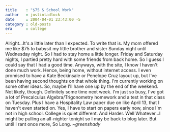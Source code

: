```yaml
---
title    : "$75 & School Work"
author   : justintadlock
date     : 2004-04-01 23:43:00 -5
category : old-posts
era      : college
---
```


Alright...It's a little later than I expected.  To write that is.  My mom offered me like $75 to babysit my little brother and sister Sunday night until Wednesday night.  So I had to stay home a little longer.  Friday and Saturday nights, I partied pretty hard with some friends from back home.  So I guess I could say that I had a good time.
Anyways, with the site, I know I haven't done much work.  Hence, being home, without internet access.  I even promised to have a Kate Beckinsale or Penelope Cruz layout up, but I've been having second thoughts on that whole thing.  I'm currently working on some other ideas.  So, maybe I'll have one up by the end of the weekend.  Not likely, though.  Definitely some time next week.  I'm just so busy, I've got a lot of Precalculus Algebra/Trigonometry homework and a test in that class on Tuesday.  Plus I have a Hospitality Law paper due on like April 13, that I haven't even started on.  Yes, I have to start on papers early now, since I'm not in high school.  College is quiet different.  And Harder.  Well Whatever...I might be pulling an all-nighter tonight so I may be back to blog later.  But until I rant once more, So Long.  <em>  ~greenshady</em>
